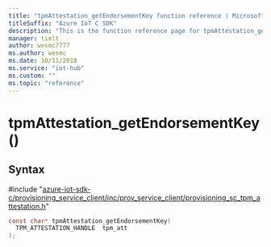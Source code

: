 ```yaml
---                             
title: "tpmAttestation_getEndorsementKey function reference | Microsoft Docs" 
titleSuffix: "Azure IoT C SDK"            
description: "This is the function reference page for tpmAttestation_getEndorsementKey() in the Azure IoT C SDK. This SDK is used with Azure IoT Hub and Azure IoT Hub Device Provisioning Service"            
manager: timlt                 
author: wesmc7777              
ms.author: wesmc               
ms.date: 10/11/2018                    
ms.service: "iot-hub"             
ms.custom: ""                
ms.topic: "reference"        
---                            
```


# tpmAttestation_getEndorsementKey()

## Syntax

\#include "[azure-iot-sdk-c/provisioning_service_client/inc/prov_service_client/provisioning_sc_tpm_attestation.h](../provisioning-sc-tpm-attestation-h.md)"  
```C
const char* tpmAttestation_getEndorsementKey(
  TPM_ATTESTATION_HANDLE  tpm_att
);
```

